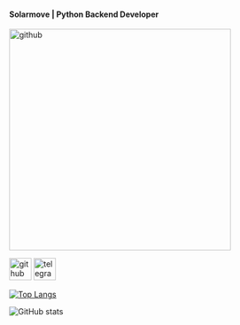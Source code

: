 #### Solarmove | Python Backend Developer

[<img src='[https://cdn.jsdelivr.net/npm/simple-icons@3.0.1/icons/github.svg](https://user-images.githubusercontent.com/74038190/225813708-98b745f2-7d22-48cf-9150-083f1b00d6c9.gif)' alt='github' width='400'>](https://github.com/solarmove)


[<img src='https://cdn.jsdelivr.net/npm/simple-icons@3.0.1/icons/github.svg' alt='github' height='40'>](https://github.com/solarmove)  [<img src='https://cdn.jsdelivr.net/npm/simple-icons@3.0.1/icons/telegram.svg' alt='telegram' height='40'>](t.me/fastflow_it)  

[![Top Langs](https://github-readme-stats.vercel.app/api/top-langs/?username=solarmove&theme=transparent)](https://github.com/anuraghazra/github-readme-stats)

![GitHub stats](https://github-readme-stats.vercel.app/api?username=solarmove&show_icons=true&theme=transparent)  

